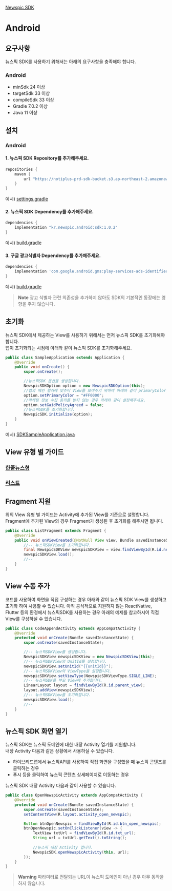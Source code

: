[Newspic SDK](../README.md)

# Android

## 요구사항

뉴스픽 SDK를 사용하기 위해서는 아래의 요구사항을 충족해야 합니다.

### Android

* minSdk 24 이상
* targetSdk 33 이상
* compileSdk 33 이상
* Gradle 7.0.2 이상
* Java 11 이상

## 설치

### Android

#### 1. 뉴스픽 SDK Repository를 추가해주세요.
```groovy
repositories {
    maven {
        url "https://notiplus-prd-sdk-bucket.s3.ap-northeast-2.amazonaws.com/newspic-sdk-android"
    }
}
```
예시) [settings.gradle](../NewspicSDKExampleAndroidJava/settings.gradle#L16-L18)

#### 2. 뉴스픽 SDK Dependency를 추가해주세요.
```groovy
dependencies {
    implementation "kr.newspic.android:sdk:1.0.2"
}
```

예시) [build.gradle](../NewspicSDKExampleAndroidJava/app/build.gradle#L57)

#### 3. 구글 광고식별자 Dependency를 추가해주세요.

```groovy
dependencies {
    implementation 'com.google.android.gms:play-services-ads-identifier:17.1.0'
}
```

예시) [build.gradle](../NewspicSDKExampleAndroidJava/app/build.gradle#L58)

> **Note**
> 광고 식별자 관련 의존성을 추가하지 않아도 SDK의 기본적인 동장에는 영향을 주지 않습니다.

## 초기화

뉴스픽 SDK에서 제공하는 View를 사용하기 위해서는 먼저 뉴스픽 SDK를 초기화해야 합니다.<br>
앱이 초기화되는 시점에 아래와 같이 뉴스픽 SDK를 초기화해주세요.

```java
public class SampleApplication extends Application {
    @Override
    public void onCreate() {
        super.onCreate();

        //뉴스픽SDK 옵션을 생성합니다.
        NewspicSDKOption option = new NewspicSDKOption(this);
        //앱의 메인 컬러에 맞추어 View를 보여주기 위하여 아래와 같이 primaryColor를 설정해주세요.
        option.setPrimaryColor = "#FF0000";
        //마케팅 정보 수집 동의를 받지 않는 경우 아래와 같이 설정해주세요.
        option.setGaidPolicyAgreed = false;
        //뉴스픽SDK를 초기화합니다.
        NewspicSDK.initialize(option);
    }
}
```

예시) [SDKSampleApplication.java](../NewspicSDKExampleAndroidJava/app/src/main/java/kr/newspic/sdksample/SDKSampleApplication.java#L12-L19)

## View 유형 별 가이드

### [한줄뉴스형](ANDROID_JAVA_SINGLE_LINE.md)

### [리스트](ANDROID_JAVA_LIST.md)


## Fragment 지원

위의 View 유형 별 가이드는 Activity에 추가된 View를 기준으로 설명합니다.<br>
Fragment에 추가된 View의 경우 Fragment가 생성된 후 초기화를 해주시면 됩니다.
```java
public class ListFragment extends Fragment {
    @Override
    public void onViewCreated(@NotNull View view, Bundle savedInstanceState) {
        //-- 뉴스픽SDKView를 초기화합니다.
        final NewspicSDKView newspicSDKView = view.findViewById(R.id.newspic_sdk_list_fragment);
        newspicSDKView.load();
        //--
    }
}
```


## View 수동 추가
코드를 사용하여 화면을 직접 구성하는 경우 아래와 같이 뉴스픽 SDK View를 생성하고 초기화 하여 사용할 수 있습니다.
아직 공식적으로 지원하지 않는 ReactNative, Flutter 등의 환경에서 뉴스픽SDK를 사용하는 경우 아래의 예제를 참고하시어 직접 View를 구성하실 수 있습니다.

```java
public class CodeAppendActivity extends AppCompatActivity {
    @Override
    protected void onCreate(Bundle savedInstanceState) {
        super.onCreate(savedInstanceState);

        //-- 뉴스픽SDKView를 생성합니다.
        NewspicSDKView newspicSDKView = new NewspicSDKView(this);
        //-- 뉴스픽SDKView의 UnitId를 설정합니다.
        newspicSDKView.setUnitId("{{unitId}}");
        //-- 뉴스픽SDKView의 ViewType을 설정합니다.
        newspicSDKView.setViewType(NewspicSDKViewType.SIGLE_LINE);
        //-- 뉴스픽SDK를 부모 View에 추가합니다.
        LinearLayout layout = findViewById(R.id.parent_view);
        layout.addView(newspicSDKView);
        //-- 뉴스픽SDKView를 초기화합니다.
        newspicSDKView.load();
        //--
    }
}
```

## 뉴스픽 SDK 화면 열기

뉴스픽 SDK는 뉴스픽 도메인에 대한 내장 Activity 열기를 지원합니다.<br>
내장 Activity 다음과 같은 상황에서 사용하실 수 있습니다.
- 하이브리드앱에서 뉴스픽API를 사용하여 직접 화면을 구성했을 때 뉴스픽 콘텐츠를 클릭하는 경우
- 푸시 등을 클릭하여 뉴스픽 콘텐츠 상세페이지로 이동하는 경우

뉴스픽 SDK 내장 Activity 다음과 같이 사용할 수 있습니다.
```java
public class OpenNewspicActivity extends AppCompatActivity {
    @Override
    protected void onCreate(Bundle savedInstanceState) {
        super.onCreate(savedInstanceState);
        setContentView(R.layout.activity_open_newspic);

        Button btnOpenNewspic = findViewById(R.id.btn_open_newspic);
        btnOpenNewspic.setOnClickListener(view -> {
            TextView txtUrl = findViewById(R.id.txt_url);
            String url = txtUrl.getText().toString();
            
            //뉴스픽 내장 Activity 엽니다.
            NewspicSDK.openNewspicActivity(this, url);
        });
    }
}
```
> **Warning**
> 파라미터로 전달되는 URL이 뉴스픽 도메인이 아닌 경우 아무 동작을 하지 않습니다.
